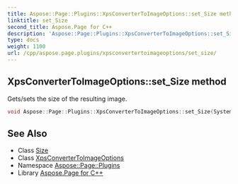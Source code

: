 ```yaml
---
title: Aspose::Page::Plugins::XpsConverterToImageOptions::set_Size method
linktitle: set_Size
second_title: Aspose.Page for C++
description: 'Aspose::Page::Plugins::XpsConverterToImageOptions::set_Size method. Gets/sets the size of the resulting image in C++.'
type: docs
weight: 1100
url: /cpp/aspose.page.plugins/xpsconvertertoimageoptions/set_size/
---
```

## XpsConverterToImageOptions::set_Size method


Gets/sets the size of the resulting image.

```cpp
void Aspose::Page::Plugins::XpsConverterToImageOptions::set_Size(System::Drawing::Size value)
```

## See Also

* Class [Size](../../../system.drawing/size/)
* Class [XpsConverterToImageOptions](../)
* Namespace [Aspose::Page::Plugins](../../)
* Library [Aspose.Page for C++](../../../)
